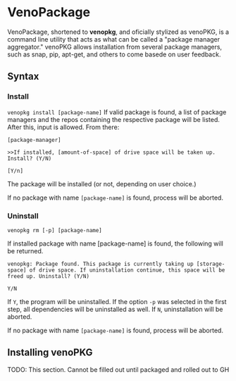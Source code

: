 # VenoPackage
VenoPackage, shortened to __venopkg__, and oficially stylized as venoPKG, is a command line utility that acts as what can be called a "package manager aggregator." venoPKG allows installation from several package managers, such as snap, pip, apt-get, and others to come basede on user feedback.
## Syntax
### Install
`venopkg install [package-name]`
If valid package is found, a list of package managers and the repos containing the respective package will be listed. After this, input is allowed. From there:

`[package-manager]`

`>>If installed, [amount-of-space] of drive space will be taken up. Install? (Y/N)`

`[Y/n]`

The package will be installed (or not, depending on user choice.)

If no package with name `[package-name]` is found, process will be aborted.
### Uninstall
`venopkg rm [-p] [package-name]`

If installed package with name [package-name] is found, the following will be returned.

`venopkg: Package found. This package is currently taking up [storage-space] of drive space. If uninstallation continue, this space will be freed up. Uninstall? (Y/N)`

`Y/N`
 
If `Y`, the program will be uninstalled. If  the option `-p` was selected in the first step, all dependencies will be uninstalled as well. If `N`, uninstallation will be aborted.

If no package with name `[package-name]` is found, process will be aborted.

## Installing venoPKG

TODO: This section. Cannot be filled out until packaged and rolled out to GH
